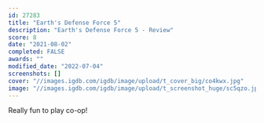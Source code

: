 ```yaml
---
id: 27283
title: "Earth's Defense Force 5"
description: "Earth's Defense Force 5 - Review"
score: 8
date: "2021-08-02"
completed: FALSE
awards: ""
modified_date: "2022-07-04"
screenshots: []
cover: "//images.igdb.com/igdb/image/upload/t_cover_big/co4kwx.jpg"
image: "//images.igdb.com/igdb/image/upload/t_screenshot_huge/sc5qzo.jpg"
---
```

Really fun to play co-op!